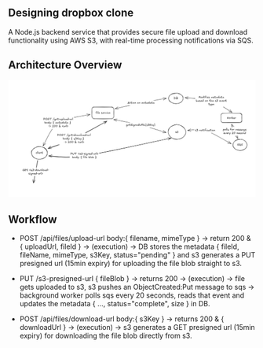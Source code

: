 ## Designing dropbox clone

A Node.js backend service that provides secure file upload and download functionality using AWS S3, with real-time processing notifications via SQS.

## Architecture Overview

![Workflow Diagram](/backend/assets/api-workflow.png)

## Workflow

- POST /api/files/upload-url body:{ filename, mimeType } -> return 200 & { uploadUrl, fileId } -> (execution) -> DB stores the metadata { fileId, fileName, mimeType, s3Key, status="pending" } and s3 generates a PUT presigned url (15min expiry) for uploading the file blob straight to s3.

- PUT /s3-presigned-url { fileBlob } -> returns 200 -> (execution) -> file gets uploaded to s3, s3 pushes an ObjectCreated:Put message to sqs -> background worker polls sqs every 20 seconds, reads that event and updates the metadata { ..., status="complete", size } in DB.

- POST /api/files/download-url body:{ s3Key } -> returns 200 & { downloadUrl } -> (execution) -> s3 generates a GET presigned url (15min expiry) for downloading the file blob directly from s3.
